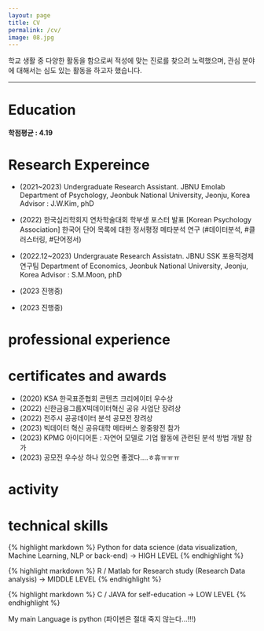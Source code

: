 ```yaml
---
layout: page
title: CV
permalink: /cv/
image: 08.jpg
---
```


학교 생활 중 다양한 활동을 함으로써 적성에 맞는 진로를 찾으려 노력했으며, 관심 분야에 대해서는 심도 있는 활동을 하고자 했습니다. 

***

# Education

<strong>학점평균 : 4.19</strong> 

# Research Expereince 

- (2021~2023) Undergraduate Research Assistant. JBNU Emolab 
              Department of Psychology, Jeonbuk National University, Jeonju, Korea
              Advisor : J.W.Kim, phD

- (2022) 한국심리학회지 연차학술대회 학부생 포스터 발표 [Korean Psychology Association]
         한국어 단어 목록에 대한 정서평정 메타분석 연구 (#데이터분석, #클러스터링, #단어정서)

- (2022.12~2023) Undergrauate Research Assistatn. JBNU SSK 포용적경제연구팀
                 Department of Economics, Jeonbuk National University, Jeonju, Korea
                 Advisor : S.M.Moon, phD

- (2023 진행중) 

- (2023 진행중) 


# professional experience 



# certificates and awards

- (2020) KSA 한국표준협회 콘텐츠 크리에이터 우수상
- (2022) 신한금융그룹X빅데이터혁신 공유 사업단 장려상
- (2022) 전주시 공공데이터 분석 공모전 장려상
- (2023) 빅데이터 혁신 공유대학 메타버스 왕중왕전 참가
- (2023) KPMG 아이디어톤 : 자연어 모델로 기업 활동에 관련된 분석 방법 개발 참가
- (2023) 공모전 우수상 하나 있으면 좋겠다....ㅎ휴ㅠㅠㅠ


# activity 

# technical skills

{% highlight markdown %}
Python for data science (data visualization, Machine Learning, NLP or back-end) -> HIGH LEVEL 
{% endhighlight %}

{% highlight markdown %}
R / Matlab for Research study (Research Data analysis) -> MIDDLE LEVEL
{% endhighlight %}

{% highlight markdown %}
C / JAVA for self-education -> LOW LEVEL 
{% endhighlight %}

My main Language is python (파이썬은 절대 죽지 않는다...!!!)






<!-- ### Headings by default:

# This is the default title
## This is the default title
### This is the default title
#### This is the default title
##### This is the default title
###### This is the default title

{% highlight markdown %}
## Heading first level
### Heading second level
#### Heading third level
{% endhighlight %}

***

### Lists

#### Ordered list example:

1. Poutine drinking vinegar bitters.
2. Coloring book distillery fanny pack.
3. Venmo biodiesel gentrify enamel pin meditation.
4. Jean shorts shaman listicle pickled portland.
5. Salvia mumblecore brunch iPhone migas.

***

#### Unordered list example:

* Bitters semiotics vice thundercats synth.
* Literally cred narwhal bitters wayfarers.
* Kale chips chartreuse paleo tbh street art marfa.
* Mlkshk polaroid sriracha brooklyn.
* Pug you probably haven't heard of them air plant man bun.

{% highlight markdown %}
1. Order list item 1
2. Order list item 1

* Unordered list item 1
* Unordered list item 2
{% endhighlight %}

***

### Quotes

> Coming together is a beginning; keeping together is progress; working together is success. — Edward Everett Hale

***

### Syntax Highlighter

{% highlight js %}
  $('.top').click(function () {
    $('html, body').stop().animate({ scrollTop: 0 }, 'slow', 'swing');
  });
  $(window).scroll(function () {
    if ($(this).scrollTop() > $(window).height()) {
      $('.top').addClass("top-active");
    } else {
      $('.top').removeClass("top-active");
    };
  });
{% endhighlight %}

***

### Videos

<iframe src="https://www.youtube.com/embed/iWowJBRMtpc" frameborder="0" allowfullscreen></iframe>

***

### Images

![]({{site.baseurl}}/images/09.jpg)
*Backyard*

*** -->